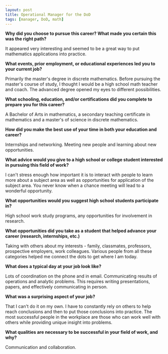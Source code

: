 ```yaml
---
layout: post
title: Operational Manager for the DoD
tags: [manager, DoD, math]
---
```


**Why did you choose to pursue this career?  What made you certain this was the right path?**

It appeared very interesting and seemed to be a great way to put mathematics applications into practice.

**What events, prior employment, or educational experiences led you to your current job?**

Primarily the master's degree in discrete mathematics. Before pursuing the master's course of study, I thought I would be a high school math teacher and coach. The advanced degree opened my eyes to different possibilities.

**What schooling, education, and/or certifications did you complete to prepare you for this career?**

A Bachelor of Arts in mathematics, a secondary teaching certificate in mathematics and a master's of science in discrete mathematics.

**How did you make the best use of your time in both your education and career?**

Internships and networking. Meeting new people and learning about new opportunities.

**What advice would you give to a high school or college student interested in pursuing this field of work?**

I can't stress enough how important it is to interact with people to learn more about a subject area as well as opportunities for application of the subject area. You never know when a chance meeting will lead to a wonderful opportunity.

**What opportunities would you suggest high school students participate in?**

High school work study programs, any opportunities for involvement in research.

**What opportunities did you take as a student that helped advance your career (research, internships, etc.)**

Taking with others about my interests - family, classmates, professors, prospective employers, work colleagues. Various people from all these categories helped me connect the dots to get where I am today.

**What does a typical day at your job look like?**

Lots of coordination on the phone and in email. Communicating results of operations and analytic problems. This requires writing presentations, papers, and effectively communicating in person.

**What was a surprising aspect of your job?**

That I can't do it on my own. I have to constantly rely on others to help reach conclusions and then to put those conclusions into practice. The most successful people in the workplace are those who can work well with others while providing unique insight into problems.

**What qualities are necessary to be successful in your field of work, and why?**

Communication and collaboration.

